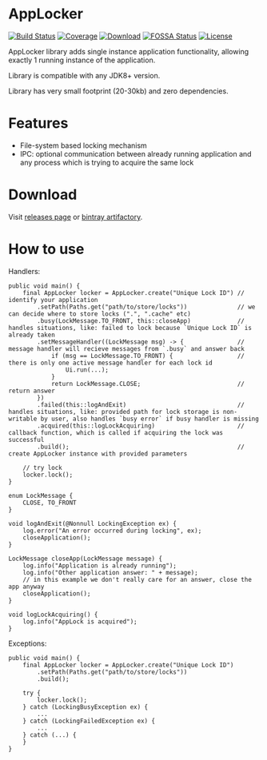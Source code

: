 # AppLocker
[![Build Status](https://travis-ci.com/sanyarnd/applocker.svg?branch=master)](https://travis-ci.com/sanyarnd/applocker)
[![Coverage](https://sonarcloud.io/api/project_badges/measure?project=io.github.sanyarnd%3Aapp-locker&metric=coverage)](https://sonarcloud.io/dashboard?id=io.github.sanyarnd%3Aapp-locker)
[![Download](https://api.bintray.com/packages/sanya-rnd/maven-projects/applocker/images/download.svg)](https://bintray.com/sanya-rnd/maven-projects/applocker/_latestVersion)
[![FOSSA Status](https://app.fossa.com/api/projects/custom%2B8815%2Fgithub.com%2Fsanyarnd%2Fapplocker.svg?type=shield)](https://app.fossa.com/projects/custom%2B8815%2Fgithub.com%2Fsanyarnd%2Fapplocker?ref=badge_shield)
[![License](https://img.shields.io/badge/License-Apache%202.0-blue.svg)](https://opensource.org/licenses/Apache-2.0)

AppLocker library adds single instance application functionality, allowing exactly 1 running instance of the application.

Library is compatible with any JDK8+ version.

Library has very small footprint (20-30kb) and zero dependencies.

# Features
* File-system based locking mechanism
* IPC: optional communication between already running application and any process which is trying to acquire the same lock

# Download

Visit [releases page](https://github.com/sanyarnd/applocker/releases) or [bintray artifactory](https://bintray.com/sanya-rnd/maven-projects/applocker).

# How to use
Handlers:
```
public void main() {
    final AppLocker locker = AppLocker.create("Unique Lock ID") // identify your application
        .setPath(Paths.get("path/to/store/locks"))              // we can decide where to store locks (".", ".cache" etc)
        .busy(LockMessage.TO_FRONT, this::closeApp)             // handles situations, like: failed to lock because `Unique Lock ID` is already taken
        .setMessageHandler((LockMessage msg) -> {               // message handler will recieve messages from `.busy` and answer back
            if (msg == LockMessage.TO_FRONT) {                  // there is only one active message handler for each lock id
                Ui.run(...);
            }
            return LockMessage.CLOSE;                           // return answer
        })
        .failed(this::logAndExit)                               // handles situations, like: provided path for lock storage is non-writable by user, also handles `busy error` if busy handler is missing
        .acquired(this::logLockAcquiring)                       // callback function, which is called if acquiring the lock was successful
        .build();                                               // create AppLocker instance with provided parameters

    // try lock
    locker.lock();
}

enum LockMessage {
    CLOSE, TO_FRONT
}

void logAndExit(@Nonnull LockingException ex) {
    log.error("An error occurred during locking", ex);
    closeApplication();
}

LockMessage closeApp(LockMessage message) {
    log.info("Application is already running");
    log.info("Other application answer: " + message);
    // in this example we don't really care for an answer, close the app anyway
    closeApplication();
}

void logLockAcquiring() {
    log.info("AppLock is acquired");
}

```

Exceptions:
```
public void main() {
    final AppLocker locker = AppLocker.create("Unique Lock ID")
        .setPath(Paths.get("path/to/store/locks"))
        .build();
        
    try {
        locker.lock();
    } catch (LockingBusyException ex) {
        ...
    } catch (LockingFailedException ex) {
        ...
    } catch (...) {
    }
}
```

